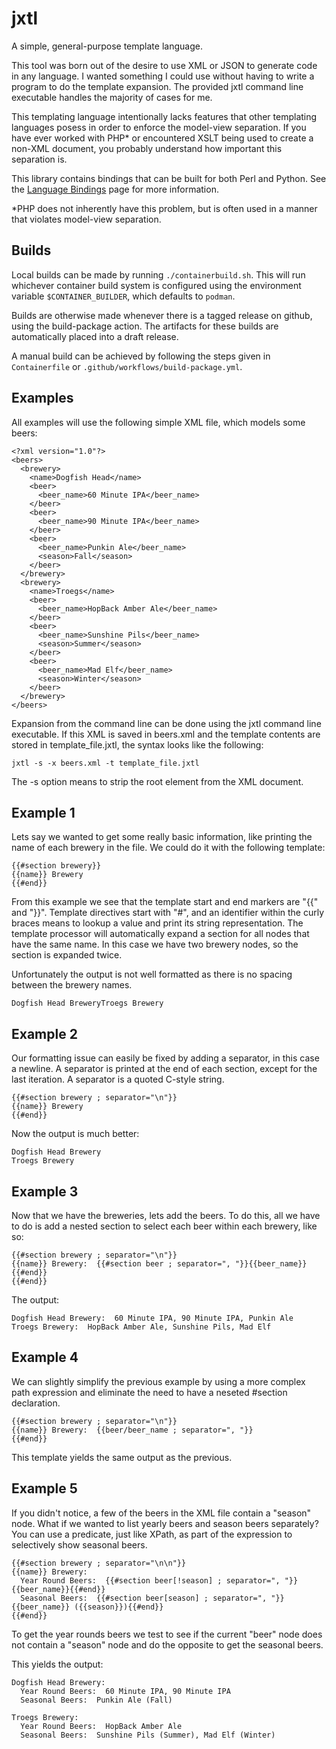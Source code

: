 # jxtl
A simple, general-purpose template language.

This tool was born out of the desire to use XML or JSON to generate code in any language.  I wanted something I could use without having to write a program to do the template expansion.  The provided jxtl command line executable handles the majority of cases for me.

This templating language intentionally lacks features that other templating languages posess in order to enforce the model-view  separation.  If you have ever worked with PHP* or encountered XSLT being used to create a non-XML document, you probably understand how important this separation is.

This library contains bindings that can be built for both Perl and Python.  See the [Language Bindings](../..//wiki/Language-Bindings) page for more information.

*PHP does not inherently have this problem, but is often used in a manner that violates model-view separation.

## Builds

Local builds can be made by running `./containerbuild.sh`. This will run whichever 
container build system is configured using the environment variable `$CONTAINER_BUILDER`,
which defaults to `podman`.

Builds are otherwise made whenever there is a tagged release on github, using the
build-package action. The artifacts for these builds are automatically placed into a
draft release.

A manual build can be achieved by following the steps given in `Containerfile` or `.github/workflows/build-package.yml`.

## Examples
All examples will use the following simple XML file, which models some beers:
```
<?xml version="1.0"?>
<beers>
  <brewery>
    <name>Dogfish Head</name>
    <beer>
      <beer_name>60 Minute IPA</beer_name>
    </beer>
    <beer>
      <beer_name>90 Minute IPA</beer_name>
    </beer>
    <beer>
      <beer_name>Punkin Ale</beer_name>
      <season>Fall</season>
    </beer>
  </brewery>
  <brewery>
    <name>Troegs</name>
    <beer>
      <beer_name>HopBack Amber Ale</beer_name>
    </beer>
    <beer>
      <beer_name>Sunshine Pils</beer_name>
      <season>Summer</season>
    </beer>
    <beer>
      <beer_name>Mad Elf</beer_name>
      <season>Winter</season>
    </beer>
  </brewery>
</beers>
```

Expansion from the command line can be done using the jxtl command line executable.  If this XML is saved in beers.xml and the template contents are stored in template_file.jxtl, the syntax looks like the following:

```
jxtl -s -x beers.xml -t template_file.jxtl
```

The -s option means to strip the root element from the XML document.

## Example 1 ##
Lets say we wanted to get some really basic information, like printing the name of each brewery in the file.  We could  do it with the following template:
```
{{#section brewery}}
{{name}} Brewery
{{#end}}
```
From this example we see that the template start and end markers are "{{" and "}}".  Template directives start with  "#", and an identifier within the curly braces means to lookup a value and print its string representation.  The template processor will  automatically expand a section for all nodes that have the same name.  In this case we have two brewery nodes, so the section is expanded twice.

Unfortunately the output is not well formatted as there is no spacing between the brewery names.
```
Dogfish Head BreweryTroegs Brewery
```

## Example 2 ##
Our formatting issue can easily be fixed by adding a separator, in this case a newline.  A separator is printed at the end of each section, except for the last iteration.  A separator is a quoted C-style string.
```
{{#section brewery ; separator="\n"}}
{{name}} Brewery
{{#end}}
```

Now the output is much better:
```
Dogfish Head Brewery
Troegs Brewery
```

## Example 3 ##
Now that we have the breweries, lets add the beers.  To do this, all we have to do is add a nested section to select each beer within each brewery, like so:
```
{{#section brewery ; separator="\n"}}
{{name}} Brewery:  {{#section beer ; separator=", "}}{{beer_name}}{{#end}}
{{#end}}
```

The output:
```
Dogfish Head Brewery:  60 Minute IPA, 90 Minute IPA, Punkin Ale
Troegs Brewery:  HopBack Amber Ale, Sunshine Pils, Mad Elf
```

## Example 4 ##
We can slightly simplify the previous example by using a more complex path expression and eliminate the need to have a neseted #section declaration.
```
{{#section brewery ; separator="\n"}}
{{name}} Brewery:  {{beer/beer_name ; separator=", "}}
{{#end}}
```

This template yields the same output as the previous.

## Example 5 ##
If you didn't notice, a few of the beers in the XML file contain a "season" node.  What if we wanted to list yearly beers and season beers separately?  You can use a predicate, just like XPath, as part of the expression to selectively show seasonal beers.

```
{{#section brewery ; separator="\n\n"}}
{{name}} Brewery:
  Year Round Beers:  {{#section beer[!season] ; separator=", "}}{{beer_name}}{{#end}}
  Seasonal Beers:  {{#section beer[season] ; separator=", "}}{{beer_name}} ({{season}}){{#end}}
{{#end}}
```

To get the year rounds beers we test to see if the current "beer" node does not contain a "season" node and do the opposite to get the seasonal beers.

This yields the output:
```
Dogfish Head Brewery:
  Year Round Beers:  60 Minute IPA, 90 Minute IPA
  Seasonal Beers:  Punkin Ale (Fall)

Troegs Brewery:
  Year Round Beers:  HopBack Amber Ale
  Seasonal Beers:  Sunshine Pils (Summer), Mad Elf (Winter)
```
